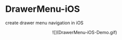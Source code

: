 # DrawerMenu-iOS
create drawer menu navigation in iOS

<p align="center">
  ![](DrawerMenu-iOS-Demo.gif)
</p>

